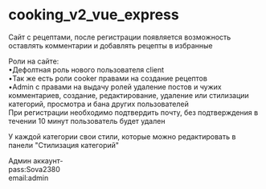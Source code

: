 # cooking_v2_vue_express

Сайт с рецептами, после регистрации появляется возможность оставлять комментарии и добавлять рецепты в избранные  
  
Роли на сайте:  
 •Дефолтная роль нового пользователя client  
 •Так же есть роли cooker правами на создание рецептов  
 •Admin с правами на выдачу ролей удаление постов и чужих комментариев, создание, редактирование, удаление или стилизации категорий, просмотра и бана других пользователей  
 При регистрации необходимо подтвердить почту, без подтверждения в течении 10 минут пользователь будет удален  
   
 У каждой категории свои стили, которые можно редактировать в панели "Стилизация категорий"  
   
Админ аккаунт-  
  pass:Sova2380  
  email:admin  
